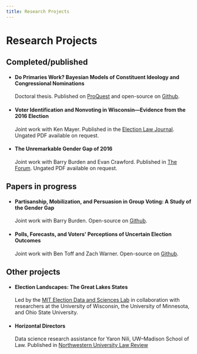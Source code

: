 ```yaml
---
title: Research Projects
---
```


# Research Projects


## Completed/published

- #### Do Primaries Work? Bayesian Models of Constituent Ideology and Congressional Nominations
    
    Doctoral thesis. Published on [ProQuest](https://search.proquest.com/docview/2463123582?pq-origsite=gscholar&fromopenview=true) and open-source on [Github](https://www.github.com/mikedecr/dissertation).

- #### Voter Identification and Nonvoting in Wisconsin—Evidence from the 2016 Election
    
    Joint work with Ken Mayer. Published in the [Election Law Journal](https://www.liebertpub.com/doi/10.1089/elj.2018.0536). Ungated PDF available on request.


- #### The Unremarkable Gender Gap of 2016

    Joint work with Barry Burden and Evan Crawford. Published in [The Forum](https://www.degruyter.com/view/journals/for/14/4/article-p415.xml). Ungated PDF available on request.

## Papers in progress

- #### Partisanship, Mobilization, and Persuasion in Group Voting: A Study of the Gender Gap

    Joint work with Barry Burden. Open-source on [Github](https://www.github.com/mikedecr/group-gaps).


- #### Polls, Forecasts, and Voters' Perceptions of Uncertain Election Outcomes

    Joint work with Ben Toff and Zach Warner. Open-source on [Github](https://github.com/CardiffCPLA/uncertainty-experiment).


## Other projects

- #### Election Landscapes: The Great Lakes States

    Led by the [MIT Election Data and Sciences Lab](https://electionlab.mit.edu/landscapes) in collaboration with researchers at the University of Wisconsin, the University of Minnesota, and Ohio State University.

- #### Horizontal Directors

   Data science research assistance for Yaron Nili, UW–Madison School of Law.
   Published in [Northwestern University Law Review](https://papers.ssrn.com/sol3/papers.cfm?abstract_id=3438281)
